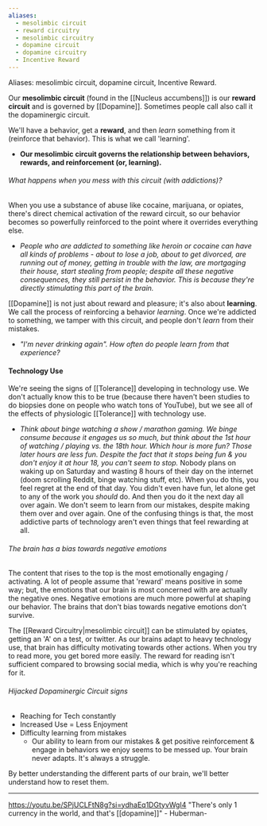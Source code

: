 ```yaml
---
aliases:
  - mesolimbic circuit
  - reward circuitry
  - mesolimbic circuitry
  - dopamine circuit
  - dopamine circuitry
  - Incentive Reward
---
```

Aliases: mesolimbic circuit, dopamine circuit, Incentive Reward.

Our **mesolimbic circuit** (found in the [[Nucleus accumbens]]) is our **reward circuit** and is governed by [[Dopamine]]. Sometimes people call also call it the dopaminergic circuit.

We'll have a behavior, get a **reward**, and then *learn* something from it (reinforce that behavior). This is what we call 'learning'.
- **Our mesolimbic circuit governs the relationship between behaviors, rewards, and reinforcement (or, learning).**

###### What happens when you mess with this circuit (with addictions)?
When you use a substance of abuse like cocaine, marijuana, or opiates, there's direct chemical activation of the reward circuit, so our behavior becomes so powerfully reinforced to the point where it overrides everything else.
- *People who are addicted to something like heroin or cocaine can have all kinds of problems - about to lose a job, about to get divorced, are running out of money, getting in trouble with the law, are mortgaging their house, start stealing from people; despite all these negative consequences, they still persist in the behavior. This is because they're directly stimulating this part of the brain.*

[[Dopamine]] is not just about reward and pleasure; it's also about **learning**. We call the process of reinforcing a behavior *learning*.
Once we're addicted to something, we tamper with this circuit, and people don't *learn* from their mistakes.
- *"I'm never drinking again". How often do people learn from that experience?*

#### Technology Use
We're seeing the signs of [[Tolerance]] developing in technology use. We don't actually know this to be true (because there haven't been studies to do biopsies done on people who watch tons of YouTube), but we see all of the effects of physiologic [[Tolerance]] with technology use.
- *Think about binge watching a show / marathon gaming. We binge consume because it engages us so much, but think about the 1st hour of watching / playing vs. the 18th hour. Which hour is more fun? Those later hours are less fun. Despite the fact that it stops being fun & you don't enjoy it at hour 18, you can't seem to stop.*
Nobody plans on waking up on Saturday and wasting 8 hours of their day on the internet (doom scrolling Reddit, binge watching stuff, etc). When you do this, you feel regret at the end of that day. You didn't even have fun, let alone get to any of the work you *should* do. And then you do it the next day all over again. We don't seem to learn from our mistakes, despite making them over and over again. One of the confusing things is that, the most addictive parts of technology aren't even things that feel rewarding at all.

###### The brain has a bias towards negative emotions
The content that rises to the top is the most emotionally engaging / activating. A lot of people assume that 'reward' means positive in some way; but, the emotions that our brain is most concerned with are actually the negative ones. Negative emotions are much more powerful at shaping our behavior. The brains that don't bias towards negative emotions don't survive.

The [[Reward Circuitry|mesolimbic circuit]] can be stimulated by opiates, getting an 'A' on a test, or twitter. As our brains adapt to heavy technology use, that brain has difficulty motivating towards other actions. When you try to read more, you get bored more easily. The reward for reading isn't sufficient compared to browsing social media, which is why you're reaching for it.

###### Hijacked Dopaminergic Circuit signs
- Reaching for Tech constantly
- Increased Use = Less Enjoyment
- Difficulty learning from mistakes
	- Our ability to learn from our mistakes & get positive reinforcement & engage in behaviors we enjoy seems to be messed up. Your brain never adapts. It's always a struggle.

By better understanding the different parts of our brain, we'll better understand how to reset them.

---
https://youtu.be/SPjUCLFtN8g?si=ydhaEq1DGtyvWgI4
"There's only 1 currency in the world, and that's [[dopamine]]" - Huberman- 